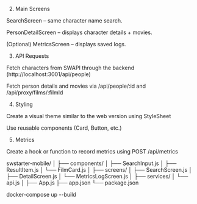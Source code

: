 2. Main Screens

SearchScreen – same character name search.

PersonDetailScreen – displays character details + movies.

(Optional) MetricsScreen – displays saved logs.

3. API Requests

Fetch characters from SWAPI through the backend (http://localhost:3001/api/people)

Fetch person details and movies via /api/people/:id and /api/proxy/films/:filmId

4. Styling

Create a visual theme similar to the web version using StyleSheet

Use reusable components (Card, Button, etc.)

5. Metrics

Create a hook or function to record metrics using POST /api/metrics
 
 swstarter-mobile/
│
├── components/
│   ├── SearchInput.js
│   ├── ResultItem.js
│   └── FilmCard.js
│
├── screens/
│   ├── SearchScreen.js
│   ├── DetailScreen.js
│   └── MetricsLogScreen.js
│
├── services/
│   └── api.js
│
├── App.js
├── app.json
└── package.json




docker-compose up --build